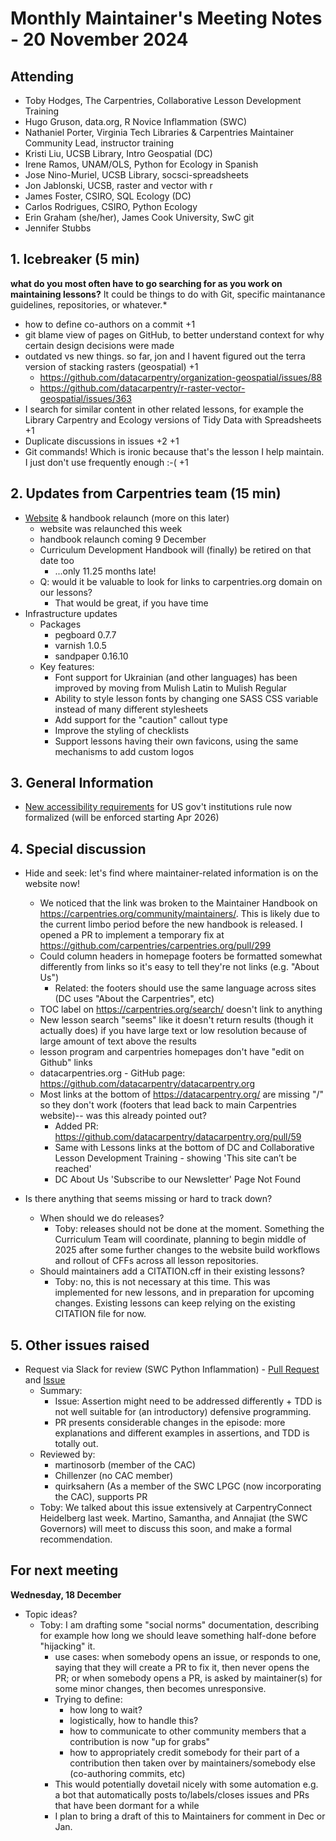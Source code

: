 # Monthly Maintainer's Meeting Notes - 20 November 2024

## Attending

- Toby Hodges, The Carpentries, Collaborative Lesson Development Training
- Hugo Gruson, data.org, R Novice Inflammation (SWC)
- Nathaniel Porter, Virginia Tech Libraries & Carpentries Maintainer Community Lead, instructor training
- Kristi Liu, UCSB Library, Intro Geospatial (DC) 
- Irene Ramos, UNAM/OLS, Python for Ecology in Spanish
- Jose Nino-Muriel, UCSB Library, socsci-spreadsheets
- Jon Jablonski, UCSB, raster and vector with r
- James Foster, CSIRO, SQL Ecology (DC)
- Carlos Rodrigues, CSIRO, Python Ecology
- Erin Graham (she/her), James Cook University, SwC git
- Jennifer Stubbs

## 1. Icebreaker (5 min)

**what do you most often have to go searching for as you work on maintaining lessons?** It could be things to do with Git, specific maintanance guidelines, repositories, or whatever.*

* how to define co-authors on a commit +1
* git blame view of pages on GitHub, to better understand context for why certain design decisions were made
* outdated vs new things. so far, jon and I havent figured out the terra version of stacking rasters (geospatial) +1
    * https://github.com/datacarpentry/organization-geospatial/issues/88
    * https://github.com/datacarpentry/r-raster-vector-geospatial/issues/363
* I search for similar content in other related lessons, for example the Library Carpentry and Ecology versions of Tidy Data with Spreadsheets +1
* Duplicate discussions in issues +2 +1
* Git commands! Which is ironic because that's the lesson I help maintain. I just don't use frequently enough :-(  +1

## 2. Updates from Carpentries team (15 min)

* [Website](https://carpentries.org/) & handbook relaunch (more on this later)
    * website was relaunched this week
    * handbook relaunch coming 9 December
    * Curriculum Development Handbook will (finally) be retired on that date too
        * ...only 11.25 months late!
    * Q: would it be valuable to look for links to carpentries.org domain on our lessons?
        * That would be great, if you have time
* Infrastructure updates
    * Packages
        * pegboard 0.7.7
        * varnish 1.0.5
        * sandpaper 0.16.10
    * Key features:
        * Font support for Ukrainian (and other languages) has been improved by moving from Mulish Latin to Mulish Regular
        * Ability to style lesson fonts by changing one SASS CSS variable instead of many different stylesheets
        * Add support for the "caution" callout type
        * Improve the styling of checklists
        * Support lessons having their own favicons, using the same mechanisms to add custom logos

## 3. General Information

* [New accessibility requirements](https://www.federalregister.gov/documents/2024/04/24/2024-07758/nondiscrimination-on-the-basis-of-disability-accessibility-of-web-information-and-services-of-state) for US gov't institutions rule now formalized (will be enforced starting Apr 2026) 

## 4. Special discussion 

* Hide and seek: let's find where maintainer-related information is on the website now!
    * We noticed that the link was broken to the Maintainer Handbook on https://carpentries.org/community/maintainers/. This is likely due to the current limbo period before the new handbook is released. I opened a PR to implement a temporary fix at https://github.com/carpentries/carpentries.org/pull/299
    * Could column headers in homepage footers be formatted somewhat differently from links so it's easy to tell they're not links (e.g. "About Us")
        * Related: the footers should use the same language across sites (DC uses "About the Carpentries", etc)
    * TOC label on https://carpentries.org/search/ doesn't link to anything
    * New lesson search "seems" like it doesn't return results (though it actually does) if you have large text or low resolution because of large amount of text above the results
    * lesson program and carpentries homepages don't have "edit on Github" links
    * datacarpentries.org - GitHub page: https://github.com/datacarpentry/datacarpentry.org
    * Most links at the bottom of https://datacarpentry.org/ are missing "/" so they don't work (footers that lead back to main Carpentries website)-- was this already pointed out?
        * Added PR: https://github.com/datacarpentry/datacarpentry.org/pull/59
        * Same with Lessons links at the bottom of DC and Collaborative Lesson Development Training - showing 'This site can’t be reached'
        * DC About Us 'Subscribe to our Newsletter' Page Not Found

* Is there anything that seems missing or hard to track down?
    * When should we do releases?
        * Toby: releases should not be done at the moment. Something the Curriculum Team will coordinate, planning to begin middle of 2025 after some further changes to the website build workflows and rollout of CFFs across all lesson repositories.
    * Should maintainers add a CITATION.cff in their existing lessons?
        * Toby: no, this is not necessary at this time. This was implemented for new lessons, and in preparation for upcoming changes. Existing lessons can keep relying on the existing CITATION file for now.

## 5. Other issues raised

* Request via Slack for review (SWC Python Inflammation) - [Pull Request](https://github.com/swcarpentry/python-novice-inflammation/pull/1085) and [Issue](https://github.com/swcarpentry/python-novice-inflammation/issues/1084)
    * Summary:
        * Issue: Assertion might need to be addressed differently + TDD is not well suitable for (an introductory) defensive programming. 
        * PR presents considerable changes in the episode: more explanations and different examples in assertions, and TDD is totally out.
    * Reviewed by:
        - martinosorb (member of the CAC)
        - Chillenzer (no CAC member)
        - quirksahern (As a member of the SWC LPGC (now incorporating the CAC), supports PR
    * Toby: We talked about this issue extensively at CarpentryConnect Heidelberg last week. Martino, Samantha, and Annajiat (the SWC Governors) will meet to discuss this soon, and make a formal recommendation.

## For next meeting
**Wednesday, 18 December**

* Topic ideas?
    * Toby: I am drafting some "social norms" documentation, describing for example how long we should leave something half-done before "hijacking" it.
        * use cases: when somebody opens an issue, or responds to one, saying that they will create a PR to fix it, then never opens the PR; or when somebody opens a PR, is asked by maintainer(s) for some minor changes, then becomes unresponsive.
        * Trying to define:
            * how long to wait?
            * logistically, how to handle this?
            * how to communicate to other community members that a contribution is now "up for grabs"
            * how to appropriately credit somebody for their part of a contribution then taken over by maintainers/somebody else (co-authoring commits, etc)
        * This would potentially dovetail nicely with some automation e.g. a bot that automatically posts to/labels/closes issues and PRs that have been dormant for a while
        * I plan to bring a draft of this to Maintainers for comment in Dec or Jan.
